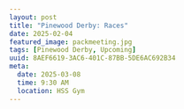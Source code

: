 ```yaml
---
layout: post
title: "Pinewood Derby: Races"
date: 2025-02-04
featured_image: packmeeting.jpg
tags: [Pinewood Derby, Upcoming]
uuid: 8AEF6619-3AC6-401C-87BB-5DE6AC692B34
meta:
  date: 2025-03-08
  time: 9:30 AM
  location: HSS Gym
---
```


